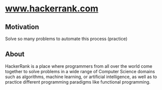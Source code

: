 # www.hackerrank.com

## Motivation
Solve so many problems to automate this process (practice)

## About

HackerRank is a place where programmers from all over the world come together to solve problems in a wide range of Computer Science domains such as algorithms, machine learning, or artificial intelligence, as well as to practice different programming paradigms like functional programming.
